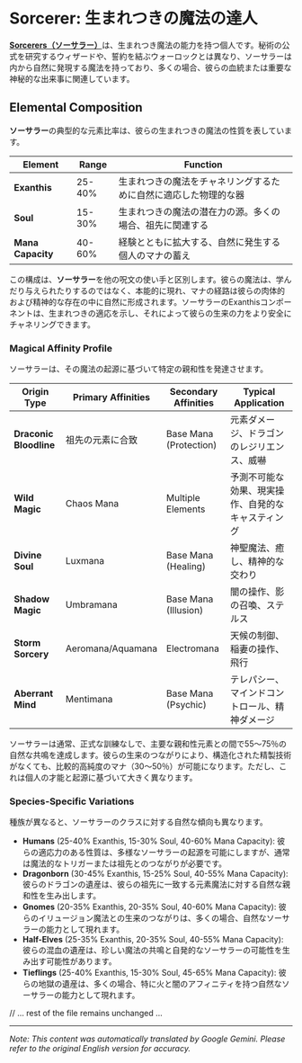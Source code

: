 # **Sorcerer**: 生まれつきの魔法の達人

[**Sorcerers（ソーサラー）**](/codex/Classes/Sorcerer/Sorcerer.md)は、生まれつき魔法の能力を持つ個人です。秘術の公式を研究するウィザードや、誓約を結ぶウォーロックとは異なり、ソーサラーは内から自然に発現する魔法を持っており、多くの場合、彼らの血統または重要な神秘的な出来事に関連しています。

## Elemental Composition

**ソーサラー**の典型的な元素比率は、彼らの生まれつきの魔法の性質を表しています。

| Element | Range | Function |
|---------|------------|----------|
| **Exanthis** | 25-40% | 生まれつきの魔法をチャネリングするために自然に適応した物理的な器 |
| **Soul** | 15-30% | 生まれつきの魔法の潜在力の源。多くの場合、祖先に関連する |
| **Mana Capacity** | 40-60% | 経験とともに拡大する、自然に発生する個人のマナの蓄え |

この構成は、**ソーサラー**を他の呪文の使い手と区別します。彼らの魔法は、学んだり与えられたりするのではなく、本能的に現れ、マナの経路は彼らの肉体的および精神的な存在の中に自然に形成されます。ソーサラーのExanthisコンポーネントは、生まれつきの適応を示し、それによって彼らの生来の力をより安全にチャネリングできます。

### Magical Affinity Profile

ソーサラーは、その魔法の起源に基づいて特定の親和性を発達させます。

| Origin Type | Primary Affinities | Secondary Affinities | Typical Application |
|--------------|-------------------|---------------------|---------------------|
| **Draconic Bloodline** | 祖先の元素に合致 | Base Mana (Protection) | 元素ダメージ、ドラゴンのレジリエンス、威嚇 |
| **Wild Magic** | Chaos Mana | Multiple Elements | 予測不可能な効果、現実操作、自発的なキャスティング |
| **Divine Soul** | Luxmana | Base Mana (Healing) | 神聖魔法、癒し、精神的な交わり |
| **Shadow Magic** | Umbramana | Base Mana (Illusion) | 闇の操作、影の召喚、ステルス |
| **Storm Sorcery** | Aeromana/Aquamana | Electromana | 天候の制御、稲妻の操作、飛行 |
| **Aberrant Mind** | Mentimana | Base Mana (Psychic) | テレパシー、マインドコントロール、精神ダメージ |

ソーサラーは通常、正式な訓練なしで、主要な親和性元素との間で55〜75％の自然な共鳴を達成します。彼らの生来のつながりにより、構造化された精製技術がなくても、比較的高純度のマナ（30〜50％）が可能になります。ただし、これは個人の才能と起源に基づいて大きく異なります。

### Species-Specific Variations

種族が異なると、ソーサラーのクラスに対する自然な傾向も異なります。

- **Humans** (25-40% Exanthis, 15-30% Soul, 40-60% Mana Capacity): 彼らの適応力のある性質は、多様なソーサラーの起源を可能にしますが、通常は魔法的なトリガーまたは祖先とのつながりが必要です。
- **Dragonborn** (30-45% Exanthis, 15-25% Soul, 40-55% Mana Capacity): 彼らのドラゴンの遺産は、彼らの祖先に一致する元素魔法に対する自然な親和性を生み出します。
- **Gnomes** (20-35% Exanthis, 20-35% Soul, 40-60% Mana Capacity): 彼らのイリュージョン魔法との生来のつながりは、多くの場合、自然なソーサラーの能力として現れます。
- **Half-Elves** (25-35% Exanthis, 20-35% Soul, 40-55% Mana Capacity): 彼らの混血の遺産は、珍しい魔法の共鳴と自発的なソーサラーの可能性を生み出す可能性があります。
- **Tieflings** (25-40% Exanthis, 15-30% Soul, 45-65% Mana Capacity): 彼らの地獄の遺産は、多くの場合、特に火と闇のアフィニティを持つ自然なソーサラーの能力として現れます。

// ... rest of the file remains unchanged ... 


---
_Note: This content was automatically translated by Google Gemini. Please refer to the original English version for accuracy._